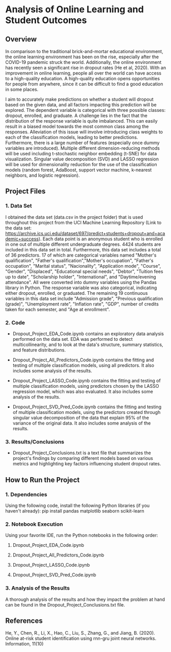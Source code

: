 # Analysis of Online Learning and Student Outcomes

## Overview 

In comparison to the traditional brick-and-mortar educational environment, the online learning environment has been on the rise, especially after the COVID-19 pandemic struck the world. Additionally, the online environment has recently seen a significant rise in dropout rates (He et al, 2020). With an improvement in online learning, people all over the world can have access to a high-quality education. A high-quality education opens opportunities for people from anywhere, since it can be difficult to find a good education in some places.

I aim to accurately make predictions on whether a student will dropout based on the given data, and all factors impacting this prediction will be explored. The dependent variable is categorical with three possible classes: dropout, enrolled, and graduate. A challenge lies in the fact that the distribution of the response variable is quite imbalanced. This can easily result in a biased model towards the most common class among the responses. Alleviation of this issue will involve introducing class weights to each of the classification models, leading to better predictions. Furthermore, there is a large number of features (especially once dummy variables are introduced). Multiple different dimension-reducing methods will be used including t-stochastic neighbor embedding (t-SNE) for data visualization. Singular value decomposition (SVD) and LASSO regression will be used for dimensionality reduction for the use of the classification models (random forest, AdaBoost, support vector machine, k-nearest neighbors, and logistic regression).

## Project Files

### 1. Data Set

I obtained the data set (data.csv in the project folder) that is used throughout this project from the UCI Machine Learning Repository (Link to the data set: https://archive.ics.uci.edu/dataset/697/predict+students+dropout+and+academic+success). Each data point is an anonymous student who is enrolled in one out of multiple different undergraduate degrees. 4424 students are included in this data set in total. Furthermore, this data set includes a total of 36 predictors. 17 of which are categorical variables named "Mother's qualification", "Father's qualification","Mother's occupation", "Father's occupation", "Marital status", "Nacionality", "Application mode", "Course", "Gender", "Displaced", "Educational special needs", "Debtor", "Tuition fees up to date", "Scholarship holder", "International", and "Daytime/evening attendance". All were converted into dummy variables using the Pandas library in Python. The response variable was also categorical, indicating either dropout, enrolled, or graduated. The remaining 19 continuous variables in this data set include "Admission grade", "Previous qualification (grade)", "Unemployment rate", "Inflation rate", "GDP", number of credits taken for each semester, and "Age at enrollment".

### 2. Code

- Dropout_Project_EDA_Code.ipynb contains an exploratory data analysis performed on the data set. EDA was performed to detect multicollinearity, and to look at the data's structure, summary statistics, and feature distributions.

- Dropout_Project_All_Predictors_Code.ipynb contains the fitting and testing of multiple classification models, using all predictors. It also includes some analysis of the results.

- Dropout_Project_LASSO_Code.ipynb contains the fitting and testing of multiple classification models, using predictors chosen by the LASSO regression model, which was also evaluated. It also includes some analysis of the results.

- Dropout_Project_SVD_Pred_Code.ipynb contains the fitting and testing of multiple classification models, using the predictors created through singular value decomposition of the data that explain 95% of the variance of the original data. It also includes some analysis of the results.

### 3. Results/Conclusions

- Dropout_Project_Conclusions.txt is a text file that summarizes the project's findings by comparing different models based on various metrics and highlighting key factors influencing student dropout rates.

## How to Run the Project

### 1. Dependencies

Using the following code, install the following Python libraries (if you haven't already): pip install pandas matplotlib seaborn scikit-learn

### 2. Notebook Execution

Using your favorite IDE, run the Python notebooks in the following order:

1. Dropout_Project_EDA_Code.ipynb

2. Dropout_Project_All_Predictors_Code.ipynb

3. Dropout_Project_LASSO_Code.ipynb

4. Dropout_Project_SVD_Pred_Code.ipynb

### 3. Analysis of the Results

A thorough analysis of the results and how they impact the problem at hand can be found in the Dropout_Project_Conclusions.txt file.

## References

He, Y., Chen, R., Li, X., Hao, C., Liu, S., Zhang, G., and Jiang, B. (2020). Online at-risk student identification using 
rnn-gru joint neural networks. Information, 11(10)
